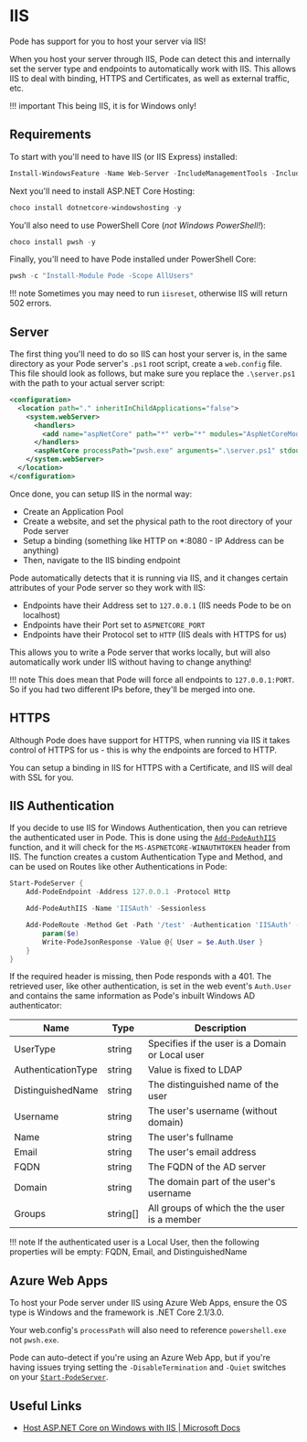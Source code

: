 # IIS

Pode has support for you to host your server via IIS!

When you host your server through IIS, Pode can detect this and internally set the server type and endpoints to automatically work with IIS. This allows IIS to deal with binding, HTTPS and Certificates, as well as external traffic, etc.

!!! important
    This being IIS, it is for Windows only!

## Requirements

To start with you'll need to have IIS (or IIS Express) installed:

```powershell
Install-WindowsFeature -Name Web-Server -IncludeManagementTools -IncludeAllSubFeature
```

Next you'll need to install ASP.NET Core Hosting:

```powershell
choco install dotnetcore-windowshosting -y
```

You'll also need to use PowerShell Core (*not Windows PowerShell!*):

```powershell
choco install pwsh -y
```

Finally, you'll need to have Pode installed under PowerShell Core:

```powershell
pwsh -c "Install-Module Pode -Scope AllUsers"
```

!!! note
    Sometimes you may need to run `iisreset`, otherwise IIS will return 502 errors.

## Server

The first thing you'll need to do so IIS can host your server is, in the same directory as your Pode server's `.ps1` root script, create a `web.config` file. This file should look as follows, but make sure you replace the `.\server.ps1` with the path to your actual server script:

```xml
<configuration>
  <location path="." inheritInChildApplications="false">
    <system.webServer>
      <handlers>
        <add name="aspNetCore" path="*" verb="*" modules="AspNetCoreModuleV2" resourceType="Unspecified" />
      </handlers>
      <aspNetCore processPath="pwsh.exe" arguments=".\server.ps1" stdoutLogEnabled="true" stdoutLogFile=".\logs\stdout" hostingModel="OutOfProcess"/>
    </system.webServer>
  </location>
</configuration>
```

Once done, you can setup IIS in the normal way:

* Create an Application Pool
* Create a website, and set the physical path to the root directory of your Pode server
* Setup a binding (something like HTTP on *:8080 - IP Address can be anything)
* Then, navigate to the IIS binding endpoint

Pode automatically detects that it is running via IIS, and it changes certain attributes of your Pode server so they work with IIS:

* Endpoints have their Address set to `127.0.0.1` (IIS needs Pode to be on localhost)
* Endpoints have their Port set to `ASPNETCORE_PORT`
* Endpoints have their Protocol set to `HTTP` (IIS deals with HTTPS for us)

This allows you to write a Pode server that works locally, but will also automatically work under IIS without having to change anything!

!!! note
    This does mean that Pode will force all endpoints to `127.0.0.1:PORT`. So if you had two different IPs before, they'll be merged into one.

## HTTPS

Although Pode does have support for HTTPS, when running via IIS it takes control of HTTPS for us - this is why the endpoints are forced to HTTP.

You can setup a binding in IIS for HTTPS with a Certificate, and IIS will deal with SSL for you.

## IIS Authentication

If you decide to use IIS for Windows Authentication, then you can retrieve the authenticated user in Pode. This is done using the [`Add-PodeAuthIIS`](../../Functions/Authentication/Add-PodeAuthIIS) function, and it will check for the `MS-ASPNETCORE-WINAUTHTOKEN` header from IIS. The function creates a custom Authentication Type and Method, and can be used on Routes like other Authentications in Pode:

```powershell
Start-PodeServer {
    Add-PodeEndpoint -Address 127.0.0.1 -Protocol Http

    Add-PodeAuthIIS -Name 'IISAuth' -Sessionless

    Add-PodeRoute -Method Get -Path '/test' -Authentication 'IISAuth' -ScriptBlock {
        param($e)
        Write-PodeJsonResponse -Value @{ User = $e.Auth.User }
    }
}
```

If the required header is missing, then Pode responds with a 401. The retrieved user, like other authentication, is set in the web event's `Auth.User` and contains the same information as Pode's inbuilt Windows AD authenticator:

| Name | Type | Description |
| ---- | ---- | ----------- |
| UserType | string | Specifies if the user is a Domain or Local user |
| AuthenticationType | string | Value is fixed to LDAP |
| DistinguishedName | string | The distinguished name of the user |
| Username | string | The user's username (without domain) |
| Name | string | The user's fullname |
| Email | string | The user's email address |
| FQDN | string | The FQDN of the AD server |
| Domain | string | The domain part of the user's username |
| Groups | string[] | All groups of which the the user is a member |

!!! note
    If the authenticated user is a Local User, then the following properties will be empty: FQDN, Email, and DistinguishedName

## Azure Web Apps

To host your Pode server under IIS using Azure Web Apps, ensure the OS type is Windows and the framework is .NET Core 2.1/3.0.

Your web.config's `processPath` will also need to reference `powershell.exe` not `pwsh.exe`.

Pode can auto-detect if you're using an Azure Web App, but if you're having issues trying setting the `-DisableTermination` and `-Quiet` switches on your [`Start-PodeServer`](../../Functions/Core/Start-PodeServer).

## Useful Links

* [Host ASP.NET Core on Windows with IIS \| Microsoft Docs](https://docs.microsoft.com/en-us/aspnet/core/host-and-deploy/iis/?view=aspnetcore-3.1)
